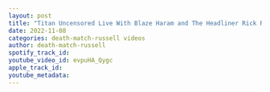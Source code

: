 ```yaml
---
layout: post
title: "Titan Uncensored Live With Blaze Haram and The Headliner Rick Recon"
date: 2022-11-08
categories: death-match-russell videos
author: death-match-russell
spotify_track_id: 
youtube_video_id: evpuHA_Qygc
apple_track_id: 
youtube_metadata: 
---
```

